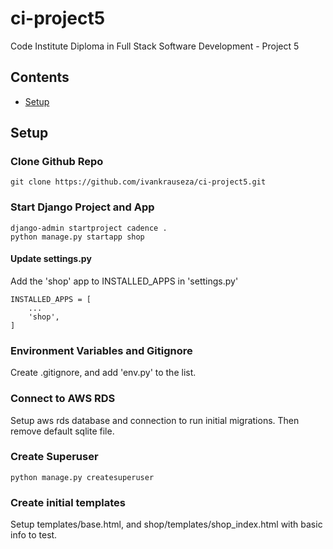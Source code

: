 # ci-project5
Code Institute Diploma in Full Stack Software Development - Project 5

## Contents
- [Setup](#setup)

## Setup
### Clone Github Repo
```
git clone https://github.com/ivankrauseza/ci-project5.git
```
### Start Django Project and App
```
django-admin startproject cadence .  
python manage.py startapp shop
```
#### Update settings.py
Add the 'shop' app to INSTALLED_APPS in 'settings.py'
```
INSTALLED_APPS = [
    ...
    'shop',
]
```

### Environment Variables and Gitignore
Create .gitignore, and add 'env.py' to the list. 

### Connect to AWS RDS
Setup aws rds database and connection to run initial migrations. Then remove default sqlite file.

### Create Superuser
```
python manage.py createsuperuser
```

### Create initial templates
Setup templates/base.html, and shop/templates/shop_index.html with basic info to test.
